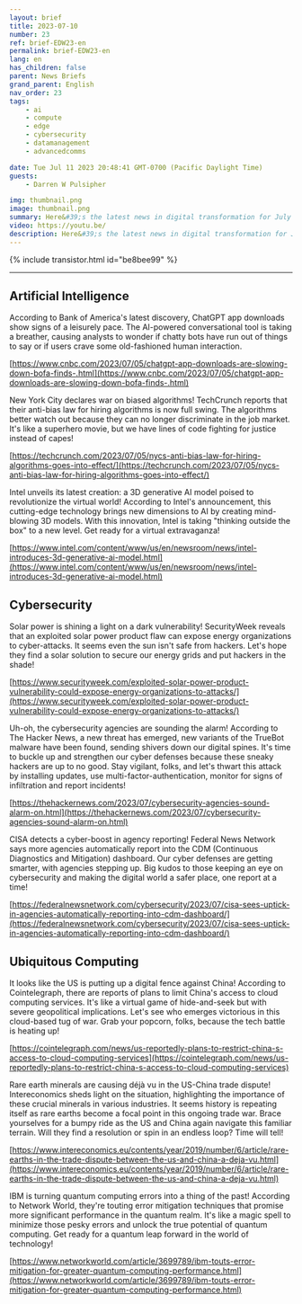 ```yaml
---
layout: brief
title: 2023-07-10
number: 23
ref: brief-EDW23-en
permalink: brief-EDW23-en
lang: en
has_children: false
parent: News Briefs
grand_parent: English
nav_order: 23
tags:
    - ai
    - compute
    - edge
    - cybersecurity
    - datamanagement
    - advancedcomms

date: Tue Jul 11 2023 20:48:41 GMT-0700 (Pacific Daylight Time)
guests:
    - Darren W Pulsipher

img: thumbnail.png
image: thumbnail.png
summary: Here&#39;s the latest news in digital transformation for July 10, 2023. The ongoing trade war is starting to impact cloud services. Additionally, there&#39;s speculation that the hype around generative AI may be slowing down. On the cybersecurity front, there are concerns about whether we&#39;re doing enough to stay ahead of malicious actors.
video: https://youtu.be/
description: Here&#39;s the latest news in digital transformation for July 10, 2023. The ongoing trade war is starting to impact cloud services. Additionally, there&#39;s speculation that the hype around generative AI may be slowing down. On the cybersecurity front, there are concerns about whether we&#39;re doing enough to stay ahead of malicious actors.
---
```



{% include transistor.html id="be8bee99" %}




---

## Artificial Intelligence

According to Bank of America's latest discovery, ChatGPT app downloads show signs of a leisurely pace. The AI-powered conversational tool is taking a breather, causing analysts to wonder if chatty bots have run out of things to say or if users crave some old-fashioned human interaction.

[https://www.cnbc.com/2023/07/05/chatgpt-app-downloads-are-slowing-down-bofa-finds-.html](https://www.cnbc.com/2023/07/05/chatgpt-app-downloads-are-slowing-down-bofa-finds-.html)

New York City declares war on biased algorithms! TechCrunch reports that their anti-bias law for hiring algorithms is now full swing. The algorithms better watch out because they can no longer discriminate in the job market. It's like a superhero movie, but we have lines of code fighting for justice instead of capes!

[https://techcrunch.com/2023/07/05/nycs-anti-bias-law-for-hiring-algorithms-goes-into-effect/](https://techcrunch.com/2023/07/05/nycs-anti-bias-law-for-hiring-algorithms-goes-into-effect/)

Intel unveils its latest creation: a 3D generative AI model poised to revolutionize the virtual world! According to Intel's announcement, this cutting-edge technology brings new dimensions to AI by creating mind-blowing 3D models. With this innovation, Intel is taking "thinking outside the box" to a new level. Get ready for a virtual extravaganza!

[https://www.intel.com/content/www/us/en/newsroom/news/intel-introduces-3d-generative-ai-model.html](https://www.intel.com/content/www/us/en/newsroom/news/intel-introduces-3d-generative-ai-model.html)

## Cybersecurity

Solar power is shining a light on a dark vulnerability! SecurityWeek reveals that an exploited solar power product flaw can expose energy organizations to cyber-attacks. It seems even the sun isn't safe from hackers. Let's hope they find a solar solution to secure our energy grids and put hackers in the shade!

[https://www.securityweek.com/exploited-solar-power-product-vulnerability-could-expose-energy-organizations-to-attacks/](https://www.securityweek.com/exploited-solar-power-product-vulnerability-could-expose-energy-organizations-to-attacks/)

Uh-oh, the cybersecurity agencies are sounding the alarm! According to The Hacker News, a new threat has emerged, new variants of the TrueBot malware have been found, sending shivers down our digital spines. It's time to buckle up and strengthen our cyber defenses because these sneaky hackers are up to no good. Stay vigilant, folks, and let's thwart this attack by installing updates, use multi-factor-authentication, monitor for signs of infiltration and report incidents!

[https://thehackernews.com/2023/07/cybersecurity-agencies-sound-alarm-on.html](https://thehackernews.com/2023/07/cybersecurity-agencies-sound-alarm-on.html)

CISA detects a cyber-boost in agency reporting! Federal News Network says more agencies automatically report into the CDM (Continuous Diagnostics and Mitigation) dashboard. Our cyber defenses are getting smarter, with agencies stepping up. Big kudos to those keeping an eye on cybersecurity and making the digital world a safer place, one report at a time!

[https://federalnewsnetwork.com/cybersecurity/2023/07/cisa-sees-uptick-in-agencies-automatically-reporting-into-cdm-dashboard/](https://federalnewsnetwork.com/cybersecurity/2023/07/cisa-sees-uptick-in-agencies-automatically-reporting-into-cdm-dashboard/)

## Ubiquitous Computing

It looks like the US is putting up a digital fence against China! According to Cointelegraph, there are reports of plans to limit China's access to cloud computing services. It's like a virtual game of hide-and-seek but with severe geopolitical implications. Let's see who emerges victorious in this cloud-based tug of war. Grab your popcorn, folks, because the tech battle is heating up!

[https://cointelegraph.com/news/us-reportedly-plans-to-restrict-china-s-access-to-cloud-computing-services](https://cointelegraph.com/news/us-reportedly-plans-to-restrict-china-s-access-to-cloud-computing-services)

Rare earth minerals are causing déjà vu in the US-China trade dispute! Intereconomics sheds light on the situation, highlighting the importance of these crucial minerals in various industries. It seems history is repeating itself as rare earths become a focal point in this ongoing trade war. Brace yourselves for a bumpy ride as the US and China again navigate this familiar terrain. Will they find a resolution or spin in an endless loop? Time will tell!

[https://www.intereconomics.eu/contents/year/2019/number/6/article/rare-earths-in-the-trade-dispute-between-the-us-and-china-a-deja-vu.html](https://www.intereconomics.eu/contents/year/2019/number/6/article/rare-earths-in-the-trade-dispute-between-the-us-and-china-a-deja-vu.html)

IBM is turning quantum computing errors into a thing of the past! According to Network World, they're touting error mitigation techniques that promise more significant performance in the quantum realm. It's like a magic spell to minimize those pesky errors and unlock the true potential of quantum computing. Get ready for a quantum leap forward in the world of technology!

[https://www.networkworld.com/article/3699789/ibm-touts-error-mitigation-for-greater-quantum-computing-performance.html](https://www.networkworld.com/article/3699789/ibm-touts-error-mitigation-for-greater-quantum-computing-performance.html)


